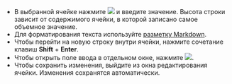 * В выбранной ячейке нажмите ![](../_assets/wiki/svg/edit.svg) и введите значение. Высота строки зависит от содержимого ячейки, в которой записано самое объемное значение.
* Для форматирования текста используйте [разметку Markdown](../wiki/wysiwyg/text-format.md). 
* Чтобы перейти на новую строку внутри ячейки, нажмите сочетание клавиш **Shift** + **Enter**.
* Чтобы открыть поле ввода в отдельном окне, нажмите ![](../_assets/wiki/svg/write.svg). 
* Чтобы сохранить изменения, выйдите из окна редактирования ячейки. Изменения сохранятся автоматически.